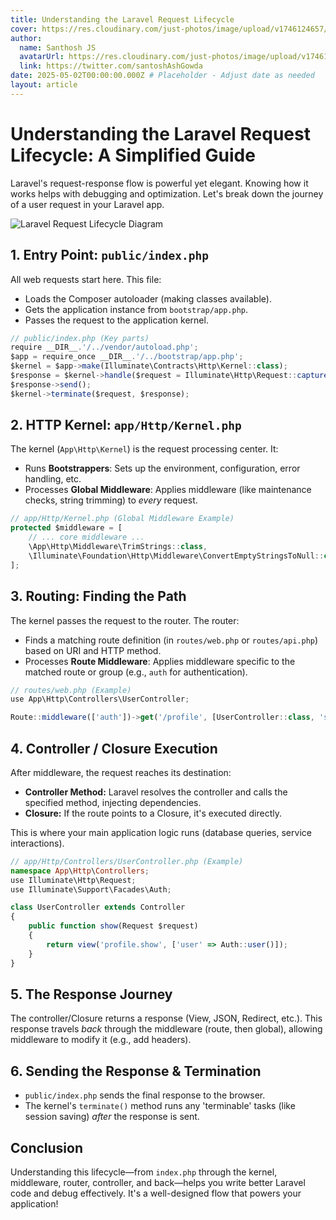 ```yaml
---
title: Understanding the Laravel Request Lifecycle
cover: https://res.cloudinary.com/just-photos/image/upload/v1746124657/ChatGPT_Image_May_2_2025_12_07_11_AM_avytgi.png # Placeholder - Replace with actual image URL
author:
  name: Santhosh JS
  avatarUrl: https://res.cloudinary.com/just-photos/image/upload/v1746124657/ChatGPT_Image_May_2_2025_12_07_11_AM_avytgi.png
  link: https://twitter.com/santoshAshGowda
date: 2025-05-02T00:00:00.000Z # Placeholder - Adjust date as needed
layout: article
---
```


# Understanding the Laravel Request Lifecycle: A Simplified Guide

Laravel's request-response flow is powerful yet elegant. Knowing how it works helps with debugging and optimization. Let's break down the journey of a user request in your Laravel app.

![Laravel Request Lifecycle Diagram](https://res.cloudinary.com/just-photos/image/upload/v1746124657/ChatGPT_Image_May_2_2025_12_07_11_AM_avytgi.png) <!-- Placeholder: Add a relevant diagram if possible -->

## 1. Entry Point: `public/index.php`

All web requests start here. This file:
*   Loads the Composer autoloader (making classes available).
*   Gets the application instance from `bootstrap/app.php`.
*   Passes the request to the application kernel.

```typescript
// public/index.php (Key parts)
require __DIR__.'/../vendor/autoload.php';
$app = require_once __DIR__.'/../bootstrap/app.php';
$kernel = $app->make(Illuminate\Contracts\Http\Kernel::class);
$response = $kernel->handle($request = Illuminate\Http\Request::capture());
$response->send();
$kernel->terminate($request, $response);
```

## 2. HTTP Kernel: `app/Http/Kernel.php`

The kernel (`App\Http\Kernel`) is the request processing center. It:
*   Runs **Bootstrappers**: Sets up the environment, configuration, error handling, etc.
*   Processes **Global Middleware**: Applies middleware (like maintenance checks, string trimming) to *every* request.

```typescript
// app/Http/Kernel.php (Global Middleware Example)
protected $middleware = [
    // ... core middleware ...
    \App\Http\Middleware\TrimStrings::class,
    \Illuminate\Foundation\Http\Middleware\ConvertEmptyStringsToNull::class,
];
```

## 3. Routing: Finding the Path

The kernel passes the request to the router. The router:
*   Finds a matching route definition (in `routes/web.php` or `routes/api.php`) based on URI and HTTP method.
*   Processes **Route Middleware**: Applies middleware specific to the matched route or group (e.g., `auth` for authentication).

```typescript
// routes/web.php (Example)
use App\Http\Controllers\UserController;

Route::middleware(['auth'])->get('/profile', [UserController::class, 'show']);
```

## 4. Controller / Closure Execution

After middleware, the request reaches its destination:
*   **Controller Method:** Laravel resolves the controller and calls the specified method, injecting dependencies.
*   **Closure:** If the route points to a Closure, it's executed directly.

This is where your main application logic runs (database queries, service interactions).

```typescript
// app/Http/Controllers/UserController.php (Example)
namespace App\Http\Controllers;
use Illuminate\Http\Request;
use Illuminate\Support\Facades\Auth;

class UserController extends Controller
{
    public function show(Request $request)
    {
        return view('profile.show', ['user' => Auth::user()]);
    }
}
```

## 5. The Response Journey

The controller/Closure returns a response (View, JSON, Redirect, etc.). This response travels *back* through the middleware (route, then global), allowing middleware to modify it (e.g., add headers).

## 6. Sending the Response & Termination

*   `public/index.php` sends the final response to the browser.
*   The kernel's `terminate()` method runs any 'terminable' tasks (like session saving) *after* the response is sent.

## Conclusion

Understanding this lifecycle—from `index.php` through the kernel, middleware, router, controller, and back—helps you write better Laravel code and debug effectively. It's a well-designed flow that powers your application!